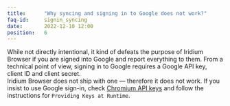 ```yaml
---
title:		"Why syncing and signing in to Google does not work?"
faq-id:		signin_syncing
date:		2022-12-10 12:00
position:	6
---
```

While not directly intentional, it kind of defeats the purpose of Iridium Browser if you are signed into Google and 
report everything to them. From a technical point of view, signing in to Google requires a Google API key, client ID 
and client secret.   
Iridium Browser does not ship with one — therefore it does not work. 
If you insist to use Google sign-in, check [Chromium API keys](http://www.chromium.org/developers/how-tos/api-keys "Chromium Developer How-To's") 
and follow the instructions for ```Providing Keys at Runtime```.     